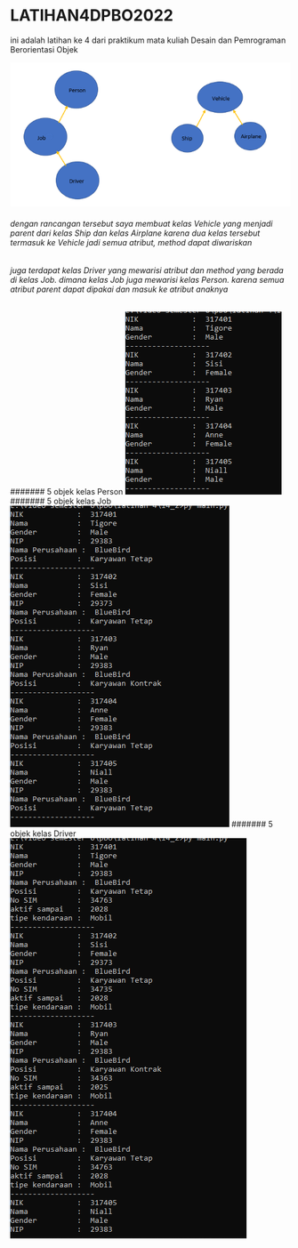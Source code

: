 # LATIHAN4DPBO2022
ini adalah latihan ke 4 dari praktikum mata kuliah Desain dan Pemrograman Berorientasi Objek

![ran_cangan](https://raw.githubusercontent.com/fialif/LATIHAN4DPBO2022/main/latihan%204/rancangan2.png)

###### dengan rancangan tersebut saya membuat kelas Vehicle yang menjadi parent dari kelas Ship dan kelas Airplane karena dua kelas tersebut termasuk ke Vehicle jadi semua atribut, method dapat diwariskan
###### juga terdapat kelas Driver yang mewarisi atribut dan method yang berada di kelas Job. dimana kelas Job juga mewarisi kelas Person. karena semua atribut parent dapat dipakai dan masuk ke atribut anaknya

####### 5 objek kelas Person
![obj_person](https://github.com/fialif/LATIHAN4DPBO2022/blob/main/latihan%204/l4_2/personSS.png?raw=true)
####### 5 objek kelas Job
![obj_job](https://github.com/fialif/LATIHAN4DPBO2022/blob/main/latihan%204/l4_2/jobSS.png?raw=true)
####### 5 objek kelas Driver
![obj_driver](https://github.com/fialif/LATIHAN4DPBO2022/blob/main/latihan%204/l4_2/driverSS.png?raw=true)
